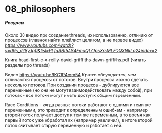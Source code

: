 # 08_philosophers

##### Ресурсы

Около 30 видео про создание threads, их использованию, отличию от процессов (главное найти плейлист целиком, а не первое видео)
_https://www.youtube.com/watch?v=d9s_d28yJq0&list=PLfqABt5AS4FmuQf70psXrsMLEDQXNkLq2&index=2_

Книга 
head-first-c-o-reilly-david-grifffiths-dawn-griffiths.pdf (читать разделы про threads)

Видео https://youtu.be/IKG1P4rgm54
Кратко обсуждается, чем отличаются процессы от потоков. Внутри процесса можно сделать несколько потоков. 
При создании процесса - дублируются все переменные (но они не могут взаимодействовать между собой), при потоках - все потоки могут иметь доступ к общим переменным. 

Race Conditions - когда разные потоки работают с одними и теми же переменными, это приводит к определенным ошибкам - например второй поток получает 
доступ к тем же переменным, в то время как первый поток уже обработал их (например увеличил), в итоге второй поток считывает старую переменную и работает с ней.

